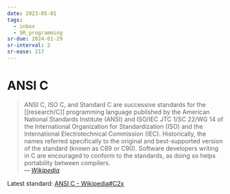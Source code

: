 ```yaml
---
date: 2023-05-01
tags:
  - inbox
  - SR_programming
sr-due: 2024-01-29
sr-interval: 2
sr-ease: 217
---
```


# ANSI C

> ANSI C, ISO C, and Standard C are successive standards for the
> [[research/C]] programming language published by the American
> National Standards Institute (ANSI) and ISO/IEC JTC 1/SC 22/WG 14 of the
> International Organization for Standardization (ISO) and the International
> Electrotechnical Commission (IEC). Historically, the names referred
> specifically to the original and best-supported version of the standard (known
> as C89 or C90). Software developers writing in C are encouraged to conform to
> the standards, as doing so helps portability between compilers.\
> — <cite>[Wikipedia](https://en.wikipedia.org/wiki/ANSI_C)</cite>

Latest standard:
[ANSI C - Wikipedia#C2x](https://en.wikipedia.org/wiki/ANSI_C#C2x)
